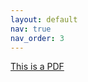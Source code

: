 ```yaml
---
layout: default
nav: true
nav_order: 3
---
```

<a href="assets/pdf/example_pdf.pdf" title="View PDF">This is a PDF</a>
<!-- <a href="{{ example_pdf.pdf | prepend: 'assets/pdf/' | relative_url}}" target="_blank"></a> -->

<div style="display:none">
---
layout: cv
permalink: /cv/
title: CV
nav: true
nav_order: 5
cv_pdf: example_pdf.pdf
description: This is a description of the page. You can modify it in '_pages/cv.md'. You can also change or remove the top pdf download button.
toc:
  sidebar: left
---
</div>

